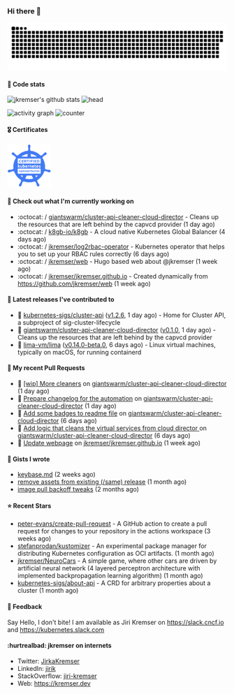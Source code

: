 ### Hi there 👋

![GitHub Snake](github-snake-dark.svg)

#### 📱 Code stats

![jkremser's github stats](https://github-readme-stats.vercel.app/api?username=jkremser&count_private=true&show_icons=true&hide_border=false&theme=tokyonight&title_color=5bcdec&bg_color=0d1117&border_radius=false) ![head](https://user-images.githubusercontent.com/535866/175570014-71166aaa-95f7-4a4f-869c-93a16481de4e.jpeg)


![activity graph](https://activity-graph.herokuapp.com/graph?username=jkremser&theme=react-dark)
![counter](https://komarev.com/ghpvc/?username=jkremser&color=5bcdec&style=for-the-badge)

#### 🎖 Certificates
<p align="left"><a href="https://www.credly.com/badges/8ca716d9-fa9b-42e6-b4a1-ad043baf5396/public_url">
<img src="https://raw.githubusercontent.com/cncf/artwork/master/other/cka/color/kubernetes-cka-color.png" alt="https://www.credly.com/badges/8ca716d9-fa9b-42e6-b4a1-ad043baf5396/public_url" width="100" height="100"/> </a>
</p>

#### 👷 Check out what I'm currently working on

- :octocat: / [giantswarm/cluster-api-cleaner-cloud-director](https://github.com/giantswarm/cluster-api-cleaner-cloud-director) - Cleans up the resources that are left behind by the capvcd provider (1 day ago)
- :octocat: / [k8gb-io/k8gb](https://github.com/k8gb-io/k8gb) - A cloud native Kubernetes Global Balancer (4 days ago)
- :octocat: / [jkremser/log2rbac-operator](https://github.com/jkremser/log2rbac-operator) - Kubernetes operator that helps you to set up your RBAC rules correctly (6 days ago)
- :octocat: / [jkremser/web](https://github.com/jkremser/web) - Hugo based web about @jkremser (1 week ago)
- :octocat: / [jkremser/jkremser.github.io](https://github.com/jkremser/jkremser.github.io) - Created dynamically from https://github.com/jkremser/web (1 week ago)

#### 🔭 Latest releases I've contributed to

- 🎉 [kubernetes-sigs/cluster-api](https://github.com/kubernetes-sigs/cluster-api) ([v1.2.6](https://github.com/kubernetes-sigs/cluster-api/releases/tag/v1.2.6), 1 day ago) - Home for Cluster API, a subproject of sig-cluster-lifecycle
- 🎉 [giantswarm/cluster-api-cleaner-cloud-director](https://github.com/giantswarm/cluster-api-cleaner-cloud-director) ([v0.1.0](https://github.com/giantswarm/cluster-api-cleaner-cloud-director/releases/tag/v0.1.0), 1 day ago) - Cleans up the resources that are left behind by the capvcd provider
- 🎉 [lima-vm/lima](https://github.com/lima-vm/lima) ([v0.14.0-beta.0](https://github.com/lima-vm/lima/releases/tag/v0.14.0-beta.0), 6 days ago) - Linux virtual machines, typically on macOS, for running containerd

#### 🔨 My recent Pull Requests

- 💪 [[wip] More cleaners](https://github.com/giantswarm/cluster-api-cleaner-cloud-director/pull/9) on [giantswarm/cluster-api-cleaner-cloud-director](https://github.com/giantswarm/cluster-api-cleaner-cloud-director) (1 day ago)
- 💪 [Prepare changelog for the automation](https://github.com/giantswarm/cluster-api-cleaner-cloud-director/pull/7) on [giantswarm/cluster-api-cleaner-cloud-director](https://github.com/giantswarm/cluster-api-cleaner-cloud-director) (1 day ago)
- 💪 [Add some badges to readme file](https://github.com/giantswarm/cluster-api-cleaner-cloud-director/pull/2) on [giantswarm/cluster-api-cleaner-cloud-director](https://github.com/giantswarm/cluster-api-cleaner-cloud-director) (6 days ago)
- 💪 [Add logic that cleans the virtual services from cloud director ](https://github.com/giantswarm/cluster-api-cleaner-cloud-director/pull/1) on [giantswarm/cluster-api-cleaner-cloud-director](https://github.com/giantswarm/cluster-api-cleaner-cloud-director) (6 days ago)
- 💪 [Update webpage](https://github.com/jkremser/jkremser.github.io/pull/3) on [jkremser/jkremser.github.io](https://github.com/jkremser/jkremser.github.io) (1 week ago)

#### 📓 Gists I wrote

- [keybase.md](https://gist.github.com/5995bcd02b101618f6143dc60a281bea) (2 weeks ago)
- [remove assets from existing (/same) release](https://gist.github.com/cbed1e82bf7f80b689176b5cedac1f1a) (1 month ago)
- [image pull backoff tweaks](https://gist.github.com/a51bd080b2050aeed8479f1a8c2a686c) (2 months ago)

#### ⭐ Recent Stars

- [peter-evans/create-pull-request](https://github.com/peter-evans/create-pull-request) - A GitHub action to create a pull request for changes to your repository in the actions workspace (3 weeks ago)
- [stefanprodan/kustomizer](https://github.com/stefanprodan/kustomizer) - An experimental package manager for distributing Kubernetes configuration as OCI artifacts. (1 month ago)
- [jkremser/NeuroCars](https://github.com/jkremser/NeuroCars) - A simple game, where other cars are driven by artificial neural network (4 layered perceptron architecture with implemented backpropagation learning algorithm) (1 month ago)
- [kubernetes-sigs/about-api](https://github.com/kubernetes-sigs/about-api) - A CRD for arbitrary properties about a cluster (1 month ago)

#### 💬 Feedback

Say Hello, I don't bite! I am available as Jiri Kremser on https://slack.cncf.io and https://kubernetes.slack.com


#### :hurtrealbad: jkremser on internets

- Twitter: <a href="https://twitter.com/JirkaKremser">JirkaKremser</a>
- LinkedIn: <a href="https://www.linkedin.com/in/jirik/">jirik</a>
- StackOverflow: <a href="https://stackoverflow.com/users/1594980/jiri-kremser">jiri-kremser</a>
- Web: https://kremser.dev